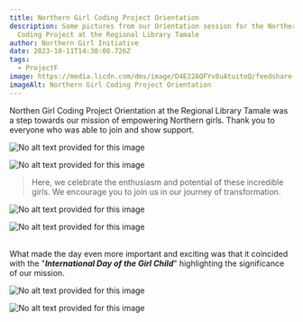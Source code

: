 ```yaml
---
title: Northern Girl Coding Project Orientation
description: Some pictures from our Orientation session for the Northern Girl
  Coding Project at the Regional Library Tamale
author: Northern Girl Initiative
date: 2023-10-11T14:30:08.726Z
tags:
  - ProjectF
image: https://media.licdn.com/dms/image/D4E22AQFYv8uAtuitoQ/feedshare-shrink_2048_1536/0/1697708666505?e=1709769600&v=beta&t=Q9pUOwF2L2_BIqfiVENIdWlVokj6MOS2S0iqPIKVNgw
imageAlt: Northern Girl Coding Project Orientation
---
```



Northen Girl Coding Project Orientation at the Regional Library Tamale was a step towards our mission of empowering Northern girls. Thank you to everyone who was able to join and show support.

<!--StartFragment-->

![No alt text provided for this image](https://media.licdn.com/dms/image/D4E22AQF1HCSgQ90mng/feedshare-shrink_2048_1536/0/1697708673572?e=1709769600&v=beta&t=MA0vrQjBamGiXRnfvKkAvqFhH33dWEJNT8Lyu27YPdU)

<!--EndFragment--><!--StartFragment-->

![No alt text provided for this image](https://media.licdn.com/dms/image/D4E22AQFqVDcEg2rmuw/feedshare-shrink_2048_1536/0/1697708674053?e=1709769600&v=beta&t=igVwkGnp2lh4nsk-B2QEzPnWcSORfJgqBU-nq0HwxRs)

<!--EndFragment-->

> Here, we celebrate the enthusiasm and potential of these incredible girls. We encourage you to join us in our journey of transformation. 
>
>

<!--StartFragment-->

![No alt text provided for this image](https://media.licdn.com/dms/image/D4E22AQH8Yh5kdl5yyg/feedshare-shrink_2048_1536/0/1697708674338?e=1709769600&v=beta&t=DB2lh4ySwwB2qhPHXqlDEM4C7xEozXnn0TuR4Y5sTqM)

<!--EndFragment--><!--StartFragment-->

![No alt text provided for this image](https://media.licdn.com/dms/image/D4E22AQEwnLmvzO0OYg/feedshare-shrink_2048_1536/0/1697708672798?e=1709769600&v=beta&t=zbxHdyLbhNVaweOyE94TU6lbxVa96KUz_jFkYwd85N8)

<!--EndFragment-->

\
What made the day even more important and exciting was that it coincided with the "***International Day of the Girl Child***" highlighting the significance of our mission.

<!--StartFragment-->

![No alt text provided for this image](https://media.licdn.com/dms/image/D4E22AQHRPVDBOot1pA/feedshare-shrink_2048_1536/0/1697708674343?e=1709769600&v=beta&t=sAY209CrBqRLVCAiko28S6YTQa7aa9WT32BW6nhdvTU)

<!--EndFragment-->

<!--StartFragment-->

![No alt text provided for this image](https://media.licdn.com/dms/image/D4E22AQGzHgc_oRqViQ/feedshare-shrink_2048_1536/0/1697708672875?e=1709769600&v=beta&t=QGbkNECXZrqhHjpjnXiA6Tf8Xbf63lK7bGbNf76z7zU)

<!--EndFragment-->